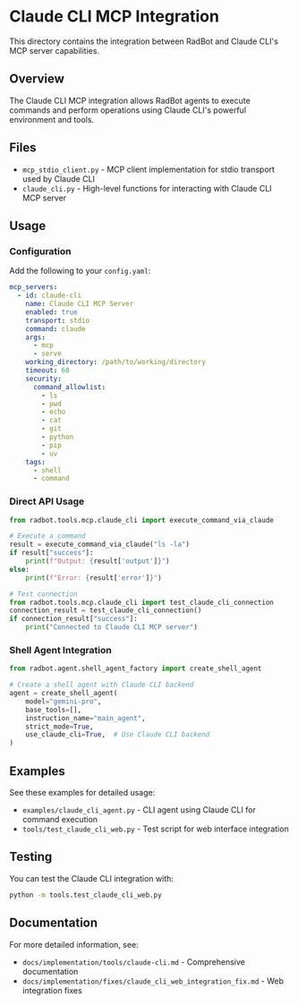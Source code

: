 # Claude CLI MCP Integration

This directory contains the integration between RadBot and Claude CLI's MCP server capabilities.

## Overview

The Claude CLI MCP integration allows RadBot agents to execute commands and perform operations using Claude CLI's powerful environment and tools.

## Files

- `mcp_stdio_client.py` - MCP client implementation for stdio transport used by Claude CLI
- `claude_cli.py` - High-level functions for interacting with Claude CLI MCP server

## Usage

### Configuration

Add the following to your `config.yaml`:

```yaml
mcp_servers:
  - id: claude-cli
    name: Claude CLI MCP Server
    enabled: true
    transport: stdio
    command: claude
    args:
      - mcp
      - serve
    working_directory: /path/to/working/directory
    timeout: 60
    security:
      command_allowlist:
        - ls
        - pwd
        - echo
        - cat
        - git
        - python
        - pip
        - uv
    tags:
      - shell
      - command
```

### Direct API Usage

```python
from radbot.tools.mcp.claude_cli import execute_command_via_claude

# Execute a command
result = execute_command_via_claude("ls -la")
if result["success"]:
    print(f"Output: {result['output']}")
else:
    print(f"Error: {result['error']}")

# Test connection
from radbot.tools.mcp.claude_cli import test_claude_cli_connection
connection_result = test_claude_cli_connection()
if connection_result["success"]:
    print("Connected to Claude CLI MCP server")
```

### Shell Agent Integration

```python
from radbot.agent.shell_agent_factory import create_shell_agent

# Create a shell agent with Claude CLI backend
agent = create_shell_agent(
    model="gemini-pro",
    base_tools=[],
    instruction_name="main_agent",
    strict_mode=True,
    use_claude_cli=True,  # Use Claude CLI backend
)
```

## Examples

See these examples for detailed usage:

- `examples/claude_cli_agent.py` - CLI agent using Claude CLI for command execution
- `tools/test_claude_cli_web.py` - Test script for web interface integration

## Testing

You can test the Claude CLI integration with:

```bash
python -m tools.test_claude_cli_web.py
```

## Documentation

For more detailed information, see:

- `docs/implementation/tools/claude-cli.md` - Comprehensive documentation
- `docs/implementation/fixes/claude_cli_web_integration_fix.md` - Web integration fixes
